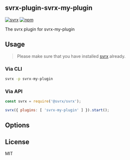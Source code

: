 svrx-plugin-svrx-my-plugin
---

[![svrx](https://img.shields.io/badge/svrx-plugin-%23ff69b4?style=flat-square)](https://svrx.io/)
[![npm](https://img.shields.io/npm/v/svrx-plugin-svrx-my-plugin.svg?style=flat-square)](https://www.npmjs.com/package/svrx-plugin-svrx-my-plugin)

The svrx plugin for svrx-my-plugin

## Usage

> Please make sure that you have installed [svrx](https://svrx.io/) already.

### Via CLI

```bash
svrx -p svrx-my-plugin
```

### Via API

```js
const svrx = require('@svrx/svrx');

svrx({ plugins: [ 'svrx-my-plugin' ] }).start();
```

## Options

<!-- TODO -->

## License

MIT